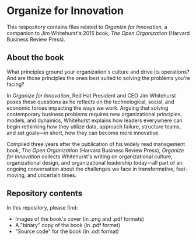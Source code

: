 # Organize for Innovation

This respository contains files related to _Organize for Innovation_, a companion to Jim Whitehurst's 2015 book, _The Open Organization_ (Harvard Business Review Press).

## About the book

What principles ground your organization's culture and drive its operations? And are those principles the ones best suited to solving the problems you're facing?

In _Organize for Innovation_, Red Hat President and CEO Jim Whitehurst poses these questions as he reflects on the technological, social, and economic forces impacting the ways we work. Arguing that solving contemporary business problems requires new organizational principles, models, and dynamics, Whitehurst explains how leaders everywhere can begin rethinking how they utilize data, approach failure, structure teams, and set goals—in short, how they can become more innovative.

Compiled three years after the publication of his widely read management book, _The Open Organization_ (Harvard Business Review Press), _Organize for Innovation_ collects Whitehurst's writing on organizational culture, organizational design, and organizational leadership today—all part of an ongoing conversation about the challenges we face in transformative, fast-moving, and uncertain times.

## Repository contents

In this repository, please find:

- Images of the book's cover (in .png and .pdf formats)
- A "binary" copy of the book (in .pdf format)
- "Source code" for the book (in .odt format)
